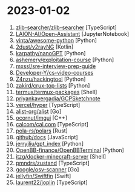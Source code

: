 # 2023-01-02

1. [zlib-searcher/zlib-searcher](https://github.com/zlib-searcher/zlib-searcher "search zlib/libgen index to get ipfs_cid.") [TypeScript]
2. [LAION-AI/Open-Assistant](https://github.com/LAION-AI/Open-Assistant "OpenAssistant is a chat-based assistant that understands tasks, can interact with third-party systems, and retrieve information dynamically to do so.") [JupyterNotebook]
3. [vinta/awesome-python](https://github.com/vinta/awesome-python "A curated list of awesome Python frameworks, libraries, software and resources") [Python]
4. [2dust/v2rayNG](https://github.com/2dust/v2rayNG "A V2Ray client for Android, support Xray core and v2fly core") [Kotlin]
5. [karpathy/nanoGPT](https://github.com/karpathy/nanoGPT "The simplest, fastest repository for training/finetuning medium-sized GPTs.") [Python]
6. [ashemery/exploitation-course](https://github.com/ashemery/exploitation-course "Offensive Software Exploitation Course") [Python]
7. [mxssl/sre-interview-prep-guide](https://github.com/mxssl/sre-interview-prep-guide "Site Reliability Engineer Interview Preparation Guide") 
8. [Developer-Y/cs-video-courses](https://github.com/Developer-Y/cs-video-courses "List of Computer Science courses with video lectures.") 
9. [Z4nzu/hackingtool](https://github.com/Z4nzu/hackingtool "ALL IN ONE Hacking Tool For Hackers") [Python]
10. [zakird/crux-top-lists](https://github.com/zakird/crux-top-lists "Downloadable snapshots of the Chrome Top Million Websites pulled from public CrUX data in BigQuery.") [Python]
11. [termux/termux-packages](https://github.com/termux/termux-packages "A build system and primary set of packages for Termux.") [Shell]
12. [priyankavergadia/GCPSketchnote](https://github.com/priyankavergadia/GCPSketchnote "If you are looking to become a Google Cloud Engineer , then you are at the right place. GCPSketchnote is series where I share Google Cloud concepts in quick and easy to learn format.") 
13. [vercel/hyper](https://github.com/vercel/hyper "A terminal built on web technologies") [TypeScript]
14. [alist-org/alist](https://github.com/alist-org/alist "🗂️A file list program that supports multiple storage, powered by Gin and Solidjs. / 一个支持多存储的文件列表程序，使用 Gin 和 Solidjs。") [Go]
15. [ocornut/imgui](https://github.com/ocornut/imgui "Dear ImGui: Bloat-free Graphical User interface for C++ with minimal dependencies") [C++]
16. [calcom/cal.com](https://github.com/calcom/cal.com "Scheduling infrastructure for absolutely everyone.") [TypeScript]
17. [pola-rs/polars](https://github.com/pola-rs/polars "Fast multi-threaded, hybrid-streaming DataFrame library in Rust | Python | Node.js") [Rust]
18. [github/docs](https://github.com/github/docs "The open-source repo for docs.github.com") [JavaScript]
19. [jerryjliu/gpt_index](https://github.com/jerryjliu/gpt_index "An index created by GPT to organize external information and answer queries!") [Python]
20. [OpenBB-finance/OpenBBTerminal](https://github.com/OpenBB-finance/OpenBBTerminal "Investment Research for Everyone, Anywhere.") [Python]
21. [itzg/docker-minecraft-server](https://github.com/itzg/docker-minecraft-server "Docker image that provides a Minecraft Server that will automatically download selected version at startup") [Shell]
22. [pmndrs/zustand](https://github.com/pmndrs/zustand "🐻 Bear necessities for state management in React") [TypeScript]
23. [google/osv-scanner](https://github.com/google/osv-scanner "Vulnerability scanner written in Go which uses the data provided by https://osv.dev") [Go]
24. [jellyfin/Swiftfin](https://github.com/jellyfin/Swiftfin "Native Jellyfin Client for iOS and tvOS") [Swift]
25. [laurent22/joplin](https://github.com/laurent22/joplin "Joplin - an open source note taking and to-do application with synchronisation capabilities for Windows, macOS, Linux, Android and iOS.") [TypeScript]
